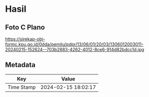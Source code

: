 # Hasil

## Foto C Plano

https://sirekap-obj-formc.kpu.go.id/0dda/pemilu/pdpr/13/06/01/20/03/1306012003011-20240215-152624--703b2883-4262-4012-8ce6-914d82bdcc1d.jpg


## Metadata

| Key        | Value               |
| ---------- | ------------------- |
| Time Stamp | 2024-02-15 18:02:17 |



